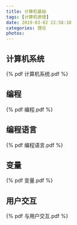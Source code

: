 ```yaml
---
title: 计算机基础
tags: [计算机原理]
date: 2019-03-02 22:58:18
categories: 理论
photos:
---
```


## 计算机系统

{% pdf 计算机系统.pdf %}

## 编程

{% pdf 编程.pdf %}

## 编程语言

{% pdf 编程语言.pdf %}

## 变量

{% pdf 变量.pdf %}

## 用户交互

{% pdf 与用户交互.pdf %}